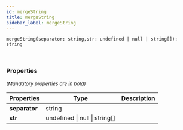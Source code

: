 ```yaml
---
id: mergeString
title: mergeString
sidebar_label: mergeString
---
```


```tsx
mergeString(separator: string,str: undefined | null | string[]): string
```
<br/>



### Properties

<font size="2"><i>(Mandatory properties are in bold)</i></font>

| Properties | Type | Description |
| --------- | ---- | ----------- |
| **separator** | string |  |
| **str** | undefined \| null \| string[] |  |
